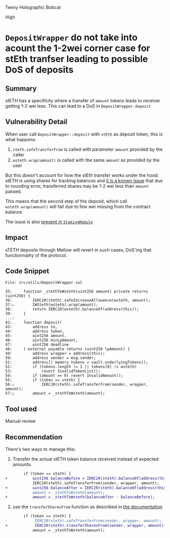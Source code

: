 Teeny Holographic Bobcat

High

# `DepositWrapper` do not take into acount the 1-2wei corner case for stEth tranfser leading to possible DoS of deposits

## Summary
stETH has a specificity where a transfer of `amount` tokens leads to receiver getting 1-2 wei less. This can lead to a DoS in `DepositWrapper.deposit` 

## Vulnerability Detail
When user call `DepositWrapper::deposit` with `stEth` as deposit token, this is what happens:
1. `steth.safeTransferFrom` is called with parameter `amount` provided by the caller
2. `wsteth.wrap(amount)` is called with the same `amount` as provided by the user

But this doesn't account for how the stEth transfer works under the hood.
stETH is using shares for tracking balances and [it is a known issue](https://docs.lido.fi/guides/lido-tokens-integration-guide/#1-2-wei-corner-case) that due to rounding error, transferred shares may be 1-2 wei less than `amount` passed.

This means that the second step of the deposit, which call `wsteth.wrap(amount)` will fail due to few wei missing from the contract balance.

The issue is also [present in `StakingModule`](https://github.com/sherlock-audit/2024-06-mellow/blob/main/mellow-lrt/src/modules/obol/StakingModule.sol#L81)

## Impact
sTETH deposits through Mellow will revert in such cases, DoS'ing that functionnality of the protocol.

## Code Snippet

```solidity
File: src/utils/DepositWrapper.sol

35:     function _stethToWsteth(uint256 amount) private returns (uint256) {
36:         IERC20(steth).safeIncreaseAllowance(wsteth, amount);
37:⚠      	IWSteth(wsteth).wrap(amount);
38:         return IERC20(wsteth).balanceOf(address(this));
39:     }
...: 
42:     function deposit(
43:         address to,
44:         address token,
45:         uint256 amount,
46:         uint256 minLpAmount,
47:         uint256 deadline
48:     ) external payable returns (uint256 lpAmount) {
49:         address wrapper = address(this);
50:         address sender = msg.sender;
51:         address[] memory tokens = vault.underlyingTokens();
52:         if (tokens.length != 1 || tokens[0] != wsteth)
53:             revert InvalidTokenList();
54:         if (amount == 0) revert InvalidAmount();
55:         if (token == steth) {
56:⚠         	IERC20(steth).safeTransferFrom(sender, wrapper, amount);
57:⚠       	amount = _stethToWsteth(amount);
```

## Tool used
Manual review

## Recommendation
There's two ways to manage this:

1. Transfer the actual stETH token balance received instead of expected amounts.

```diff
        if (token == steth) {
+           uint256 balanceBefore = IERC20(steth).balanceOf(address(this));
            IERC20(steth).safeTransferFrom(sender, wrapper, amount);
+           uint256 balanceAfter = IERC20(steth).balanceOf(address(this));
-           amount = _stethToWsteth(amount);
+           amount = _stethToWsteth(balanceAfter - balanceBefore);

```

2. use the `transferSharesFrom` function as described in [the documentation](https://docs.lido.fi/guides/lido-tokens-integration-guide#transfer-shares-function-for-steth)

```diff
        if (token == steth) {
-            IERC20(steth).safeTransferFrom(sender, wrapper, amount);
+            IERC20(steth).transferSharesFrom(sender, wrapper, amount);
            amount = _stethToWsteth(amount);
```
